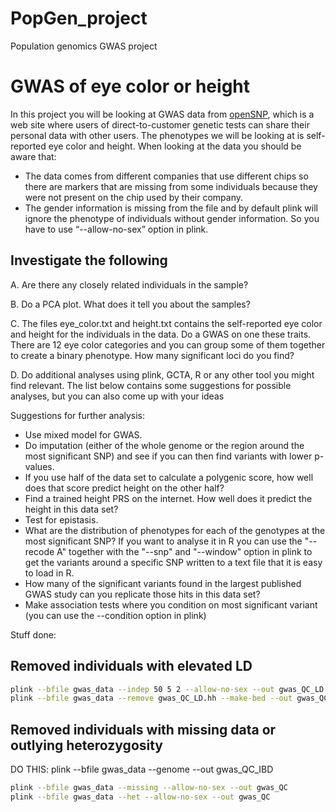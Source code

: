 # PopGen_project
Population genomics GWAS project

# GWAS of eye color or height

In this project you will be looking at GWAS data from [openSNP](https://opensnp.org/), which is a web site where users of direct-to-customer genetic tests can share their personal data with other users. The phenotypes we will be looking at is self-reported eye color and height. When looking at the data you should be aware that:

- The data comes from different companies that use different chips so there are markers that are missing from some individuals because they were not present on the chip used by their company.
- The gender information is missing from the file and by default plink will ignore the phenotype of individuals without gender information. So you have to use “--allow-no-sex” option in plink.

## Investigate the following

A. Are there any closely related individuals in the sample?




B. Do a PCA plot. What does it tell you about the samples?

C. The files eye_color.txt and height.txt contains the self-reported eye color and height for the individuals in the data. Do a GWAS on one these traits. There are 12 eye color categories and you can group some of them together to create a binary phenotype. How many significant loci do you find?

D. Do additional analyses using plink, GCTA, R or any other tool you might find relevant. The list below contains some suggestions for possible analyses, but you can also come up with your ideas

Suggestions for further analysis:

- Use mixed model for GWAS.
- Do imputation (either of the whole genome or the region around the most significant SNP) and see if you can then find variants with lower p-values.
- If you use half of the data set to calculate a polygenic score, how well does that score predict height on the other half?
- Find a trained height PRS on the internet. How well does it predict the height in this data set?
- Test for epistasis.
- What are the distribution of phenotypes for each of the genotypes at the most significant SNP? If you want to analyse it in R you can use the "--recode A" together with the "--snp" and "--window" option in plink to get the variants around a specific SNP written to a text file that it is easy to load in R.
- How many of the significant variants found in the largest published GWAS study can you replicate those hits in this data set?
- Make association tests where you condition on most significant variant (you can use the --condition option in plink)



Stuff done:

## Removed individuals with elevated LD

```bash
plink --bfile gwas_data --indep 50 5 2 --allow-no-sex --out gwas_QC_LD
plink --bfile gwas_data --remove gwas_QC_LD.hh --make-bed --out gwas_QC
```

## Removed individuals with missing data or outlying heterozygosity

DO THIS: plink --bfile gwas_data --genome --out gwas_QC_IBD


```bash
plink --bfile gwas_data --missing --allow-no-sex --out gwas_QC
plink --bfile gwas_data --het --allow-no-sex --out gwas_QC


```

